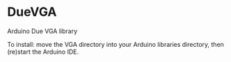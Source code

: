 DueVGA
======

Arduino Due VGA library

To install: move the VGA directory into your Arduino libraries directory, then (re)start the Arduino IDE.
